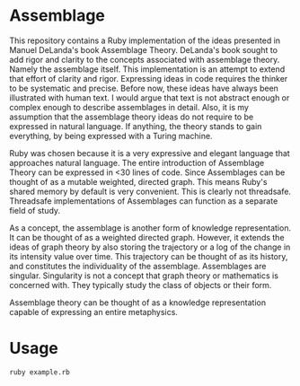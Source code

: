 # Assemblage

This repository contains a Ruby implementation of the ideas presented in Manuel DeLanda's book Assemblage Theory. DeLanda's book sought to add rigor and clarity to the concepts associated with assemblage theory. Namely the assemblage itself. This implementation is an attempt to extend that effort of clarity and rigor. Expressing ideas in code requires the thinker to be systematic and precise. Before now, these ideas have always been illustrated with human text. I would argue that text is not abstract enough or complex enough to describe assemblages in detail. Also, it is my assumption that the assemblage theory ideas do not require to be expressed in natural language. If anything, the theory stands to gain everything, by being expressed with a Turing machine.

Ruby was chosen because it is a very expressive and elegant language that approaches natural language. The entire introduction of Assemblage Theory can be expressed in <30 lines of code. Since Assemblages can be thought of as a mutable weighted, directed graph. This means Ruby's shared memory by default is very convenient. This is clearly not threadsafe. Threadsafe implementations of Assemblages can function as a separate field of study.

As a concept, the assemblage is another form of knowledge representation. It can be thought of as a weighted directed graph. However, it extends the ideas of graph theory by also storing the trajectory or a log of the change in its intensity value over time. This trajectory can be thought of as its history, and constitutes the individuality of the assemblage. Assemblages are singular. Singularity is not a concept that graph theory or mathematics is concerned with. They typically study the class of objects or their form.

Assemblage theory can be thought of as a knowledge representation capable of expressing an entire metaphysics. 

# Usage

```
ruby example.rb
```